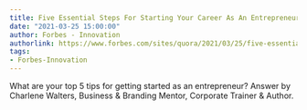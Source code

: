 ```yaml
---
title: Five Essential Steps For Starting Your Career As An Entrepreneur
date: "2021-03-25 15:00:00"
author: Forbes - Innovation
authorlink: https://www.forbes.com/sites/quora/2021/03/25/five-essential-steps-for-starting-your-career-as-an-entrepreneur/
tags:
- Forbes-Innovation
---
```

What are your top 5 tips for getting started as an entrepreneur? Answer by Charlene Walters, Business & Branding Mentor, Corporate Trainer & Author.